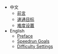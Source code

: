 <!-- _sidebar.md -->

<!--* [Preface 前言](README.md)-->
* 中文
    * [前言](zh)
    * [速通目标](zh/goal)
    * [难度设置](zh/difficulty)
* English
    * [Preface](en)
    * [Speedrun Goals](en/goal)
    * [Difficulty Settings](en/difficulty)
